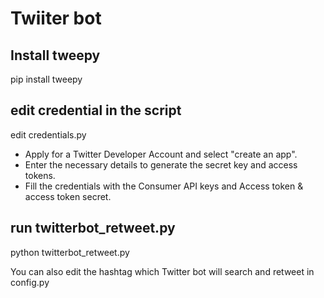 # Twiiter bot

## Install tweepy
pip install tweepy

## edit credential in the script 
edit credentials.py 
* Apply for a Twitter Developer Account and select "create an app".
* Enter the necessary details to generate the secret key and access tokens.
* Fill the credentials  with the Consumer API keys and Access token & access token secret.

## run twitterbot_retweet.py
python twitterbot_retweet.py

You can also edit the hashtag which Twitter bot will search and retweet in config.py
